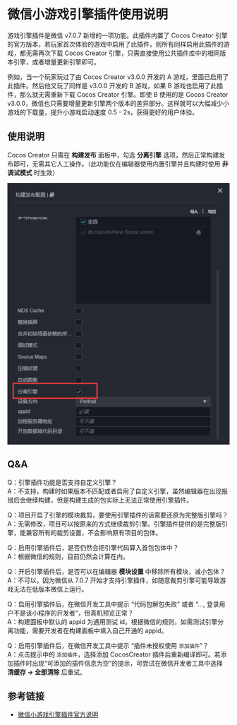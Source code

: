 # 微信小游戏引擎插件使用说明

游戏引擎插件是微信 v7.0.7 新增的一项功能。此插件内置了 Cocos Creator 引擎的官方版本，若玩家首次体验的游戏中启用了此插件，则所有同样启用此插件的游戏，都无需再次下载 Cocos Creator 引擎，只需直接使用公共插件库中的相同版本引擎，或者增量更新引擎即可。

例如，当一个玩家玩过了由 Cocos Creator v3.0.0 开发的 A 游戏，里面已启用了此插件。然后他又玩了同样是 v3.0.0 开发的 B 游戏，如果 B 游戏也启用了此插件，那么就无需重新下载 Cocos Creator 引擎。即使 B 使用的是 Cocos Creator v3.0.0，微信也只需要增量更新引擎两个版本的差异部分。这样就可以大幅减少小游戏的下载量，提升小游戏启动速度 0.5 - 2s，获得更好的用户体验。

## 使用说明

Cocos Creator 只需在 **构建发布** 面板中，勾选 **分离引擎** 选项，然后正常构建发布即可，无需其它人工操作。（此功能仅在编辑器使用内置引擎并且构建时使用 **非调试模式** 时生效）

![构建面板选项](./wechatgame-plugin/build-options.jpg)

## Q&A

Q：引擎插件功能是否支持自定义引擎？<br/>
A：不支持，构建时如果版本不匹配或者启用了自定义引擎，虽然编辑器在出现报错后会继续构建，但是构建生成的包实际上无法正常使用引擎插件。

Q：项目开启了引擎的模块裁剪，要使用引擎插件的话需要还原为完整版引擎吗？<br/>
A：无需修改，项目可以按原来的方式继续裁剪引擎。引擎插件提供的是完整版引擎，能兼容所有的裁剪设置，不会影响原有项目的包体。

Q：启用引擎插件后，是否仍然会把引擎代码算入首包包体中？<br/>
A：根据微信的规则，目前仍然会计算在内。

Q：开启引擎插件后，是否可以在编辑器 **模块设置** 中移除所有模块，减小包体？<br/>
A：不可以，因为微信从 7.0.7 开始才支持引擎插件，如随意裁剪引擎可能导致游戏无法在低版本微信上运行。

Q：启用引擎插件后，在微信开发工具中提示 “代码包解包失败” 或者 “..., 登录用户不是该小程序的开发者”，但真机预览正常？<br/>
A：构建面板中默认的 appid 为通用测试 id。根据微信的规则，如需测试引擎分离功能，需要开发者在构建面板中填入自己开通的 appid。

Q：启用引擎插件后，在微信开发工具中提示 “插件未授权使用 `添加插件`”？ <br />
A：点击提示中的 `添加插件`，选择添加 CocosCreator 插件后重新编译即可。若添加插件时出现“可添加的插件信息为空”的提示，可尝试在微信开发者工具中选择 **清缓存 -> 全部清除** 后重试。

## 参考链接

- [微信小游戏引擎插件官方说明](https://developers.weixin.qq.com/minigame/dev/guide/base-ability/game-engine-plugin.html)
